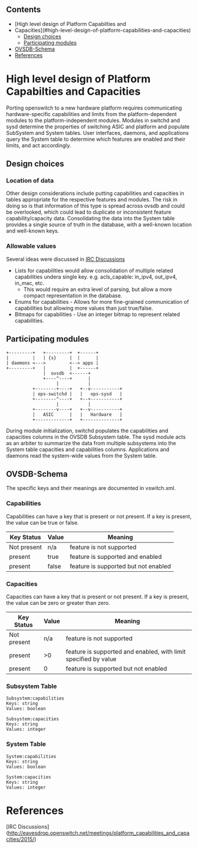 ## Contents
  * [High level design of Platform Capabilties and
  * Capacities](#high-level-design-of-platform-capabilities-and-capacities)
    * [Design choices](#design-choices)
    * [Participating modules](#participating-modules)
  * [OVSDB-Schema](#ovsdb-schema)
  * [References](#references)

# High level design of Platform Capabilties and Capacities
Porting openswitch to a new hardware platform requires communicating hardware-specific capabilities and limits from the platform-dependent modules to the platform-independent modules. Modules in switchd and sysd determine the properties of switching ASIC and platform and populate SubSystem and System tables. User interfaces, daemons, and applications query the System table to determine which features are enabled and their limits, and act accordingly.

## Design choices

### Location of data
Other design considerations include putting capabilities and capacities in tables appropriate for the respective features and modules. The risk in doing so is that information of this type is spread across ovsdb and could be overlooked, which could lead to duplicate or inconsistent feature capability/capacity data. Consolidating the data into the System table provides a single source of truth in the database, with a well-known location and well-known keys.

### Allowable values
Several ideas were discussed in [IRC Discussions](#references)
* Lists for capabilities would allow consolidation of multiple related capabilities undera single key. e.g. acls_capable: in_ipv4, out_ipv4, in_mac, etc.
  * This would require an extra level of parsing, but allow a more compact representation in the database.
* Enums for capabilities - Allows for more fine-grained communication of capabilities but allowing more values than just true/false.
* Bitmaps for capabilities - Use an integer bitmap to represent related capabilities.

## Participating modules
```ditaa
+---------+   +---------+  +------+
|         |   | {s}     |  |      |
| daemons <--->         <--> apps |
+---------+   |         |  +------+
              |  ovsdb  <------+
              +----^----+      |
                   |           |
          +--------+----+   +--v-----------+
          | ops-switchd |   |   ops-sysd   |
          +--------^----+   +--+-----------+
                   |           |
          +--------v----+   +--v-----------+
          |   ASIC      |   |   Hardware   |
          +-------------+   +--------------+
```

During module initialization, switchd populates the capabilities and capacities columns in the OVSDB Subsystem table. The sysd module acts as an arbiter to summarize the data from multiple subsystems into the System table capacities and capabilities columns. Applications and daemons read the system-wide values from the System table.

## OVSDB-Schema
The specific keys and their meanings are documented in vswitch.xml.

### Capabilities
Capabilities can have a key that is present or not present. If a key is present, the value can be true or false.

Key Status     | Value   |  Meaning
---------------|---------|-----------------
Not present    | n/a     | feature is not supported
present        | true    | feature is supported and enabled
present        | false   | feature is supported but not enabled

### Capacities
Capacities can have a key that is present or not present. If a key is present, the value can be zero or greater than zero.

Key Status     | Value   |  Meaning
---------------|---------|-----------------
Not present    | n/a     | feature is not supported
present        | >0      | feature is supported and enabled, with limit specified by value
present        | 0       | feature is supported but not enabled

### Subsystem Table
```
Subsystem:capabilities
Keys: string
Values: boolean

Subsystem:capacities
Keys: string
Values: integer
```
### System Table
```
System:capabilities
Keys: string
Values: boolean

System:capacities
Keys: string
Values: integer
```

# References
[IRC Discussions] (http://eavesdrop.openswitch.net/meetings/platform_capabilities_and_capacities/2015/)
